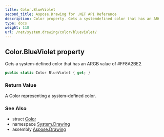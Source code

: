 ```yaml
---
title: Color.BlueViolet
second_title: Aspose.Drawing for .NET API Reference
description: Color property. Gets a systemdefined color that has an ARGB value of FF8A2BE2
type: docs
weight: 110
url: /net/system.drawing/color/blueviolet/
---
```

## Color.BlueViolet property

Gets a system-defined color that has an ARGB value of #FF8A2BE2.

```csharp
public static Color BlueViolet { get; }
```

### Return Value

A Color representing a system-defined color.

### See Also

* struct [Color](../)
* namespace [System.Drawing](../../color/)
* assembly [Aspose.Drawing](../../../)


